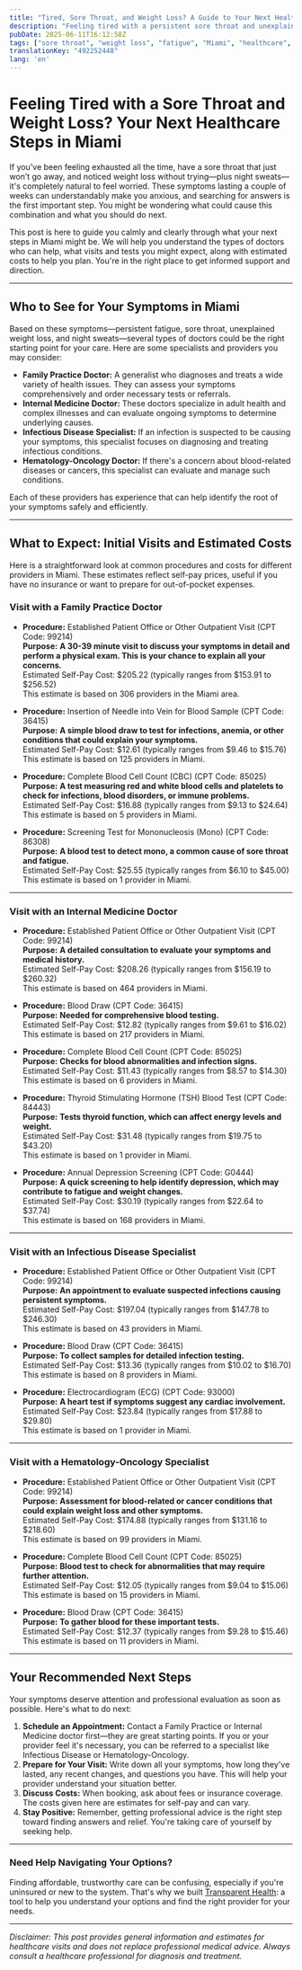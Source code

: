 ```yaml
---
title: "Tired, Sore Throat, and Weight Loss? A Guide to Your Next Healthcare Steps in Miami"
description: "Feeling tired with a persistent sore throat and unexplained weight loss in Miami? Learn who to see and what costs to expect for your next steps."
pubDate: 2025-06-11T16:12:58Z
tags: ["sore throat", "weight loss", "fatigue", "Miami", "healthcare", "doctor visit", "medical costs"]
translationKey: "492252448"
lang: 'en'
---
```


# Feeling Tired with a Sore Throat and Weight Loss? Your Next Healthcare Steps in Miami

If you've been feeling exhausted all the time, have a sore throat that just won’t go away, and noticed weight loss without trying—plus night sweats—it's completely natural to feel worried. These symptoms lasting a couple of weeks can understandably make you anxious, and searching for answers is the first important step. You might be wondering what could cause this combination and what you should do next.  

This post is here to guide you calmly and clearly through what your next steps in Miami might be. We will help you understand the types of doctors who can help, what visits and tests you might expect, along with estimated costs to help you plan. You're in the right place to get informed support and direction.

---

## Who to See for Your Symptoms in Miami

Based on these symptoms—persistent fatigue, sore throat, unexplained weight loss, and night sweats—several types of doctors could be the right starting point for your care. Here are some specialists and providers you may consider:

- **Family Practice Doctor:** A generalist who diagnoses and treats a wide variety of health issues. They can assess your symptoms comprehensively and order necessary tests or referrals.
- **Internal Medicine Doctor:** These doctors specialize in adult health and complex illnesses and can evaluate ongoing symptoms to determine underlying causes.
- **Infectious Disease Specialist:** If an infection is suspected to be causing your symptoms, this specialist focuses on diagnosing and treating infectious conditions.
- **Hematology-Oncology Doctor:** If there's a concern about blood-related diseases or cancers, this specialist can evaluate and manage such conditions.

Each of these providers has experience that can help identify the root of your symptoms safely and efficiently.

---

## What to Expect: Initial Visits and Estimated Costs

Here is a straightforward look at common procedures and costs for different providers in Miami. These estimates reflect self-pay prices, useful if you have no insurance or want to prepare for out-of-pocket expenses.

### Visit with a Family Practice Doctor

- **Procedure:** Established Patient Office or Other Outpatient Visit (CPT Code: 99214)  
  **Purpose:** **A 30-39 minute visit to discuss your symptoms in detail and perform a physical exam. This is your chance to explain all your concerns.**  
  Estimated Self-Pay Cost: $205.22 (typically ranges from $153.91 to $256.52)  
  This estimate is based on 306 providers in the Miami area.

- **Procedure:** Insertion of Needle into Vein for Blood Sample (CPT Code: 36415)  
  **Purpose:** **A simple blood draw to test for infections, anemia, or other conditions that could explain your symptoms.**  
  Estimated Self-Pay Cost: $12.61 (typically ranges from $9.46 to $15.76)  
  This estimate is based on 125 providers in Miami.

- **Procedure:** Complete Blood Cell Count (CBC) (CPT Code: 85025)  
  **Purpose:** **A test measuring red and white blood cells and platelets to check for infections, blood disorders, or immune problems.**  
  Estimated Self-Pay Cost: $16.88 (typically ranges from $9.13 to $24.64)  
  This estimate is based on 5 providers in Miami.

- **Procedure:** Screening Test for Mononucleosis (Mono) (CPT Code: 86308)  
  **Purpose:** **A blood test to detect mono, a common cause of sore throat and fatigue.**  
  Estimated Self-Pay Cost: $25.55 (typically ranges from $6.10 to $45.00)  
  This estimate is based on 1 provider in Miami.

---

### Visit with an Internal Medicine Doctor

- **Procedure:** Established Patient Office or Other Outpatient Visit (CPT Code: 99214)  
  **Purpose:** **A detailed consultation to evaluate your symptoms and medical history.**  
  Estimated Self-Pay Cost: $208.26 (typically ranges from $156.19 to $260.32)  
  This estimate is based on 464 providers in Miami.

- **Procedure:** Blood Draw (CPT Code: 36415)  
  **Purpose:** **Needed for comprehensive blood testing.**  
  Estimated Self-Pay Cost: $12.82 (typically ranges from $9.61 to $16.02)  
  This estimate is based on 217 providers in Miami.

- **Procedure:** Complete Blood Cell Count (CPT Code: 85025)  
  **Purpose:** **Checks for blood abnormalities and infection signs.**  
  Estimated Self-Pay Cost: $11.43 (typically ranges from $8.57 to $14.30)  
  This estimate is based on 6 providers in Miami.

- **Procedure:** Thyroid Stimulating Hormone (TSH) Blood Test (CPT Code: 84443)  
  **Purpose:** **Tests thyroid function, which can affect energy levels and weight.**  
  Estimated Self-Pay Cost: $31.48 (typically ranges from $19.75 to $43.20)  
  This estimate is based on 1 provider in Miami.

- **Procedure:** Annual Depression Screening (CPT Code: G0444)  
  **Purpose:** **A quick screening to help identify depression, which may contribute to fatigue and weight changes.**  
  Estimated Self-Pay Cost: $30.19 (typically ranges from $22.64 to $37.74)  
  This estimate is based on 168 providers in Miami.

---

### Visit with an Infectious Disease Specialist

- **Procedure:** Established Patient Office or Other Outpatient Visit (CPT Code: 99214)  
  **Purpose:** **An appointment to evaluate suspected infections causing persistent symptoms.**  
  Estimated Self-Pay Cost: $197.04 (typically ranges from $147.78 to $246.30)  
  This estimate is based on 43 providers in Miami.

- **Procedure:** Blood Draw (CPT Code: 36415)  
  **Purpose:** **To collect samples for detailed infection testing.**  
  Estimated Self-Pay Cost: $13.36 (typically ranges from $10.02 to $16.70)  
  This estimate is based on 8 providers in Miami.

- **Procedure:** Electrocardiogram (ECG) (CPT Code: 93000)  
  **Purpose:** **A heart test if symptoms suggest any cardiac involvement.**  
  Estimated Self-Pay Cost: $23.84 (typically ranges from $17.88 to $29.80)  
  This estimate is based on 1 provider in Miami.

---

### Visit with a Hematology-Oncology Specialist

- **Procedure:** Established Patient Office or Other Outpatient Visit (CPT Code: 99214)  
  **Purpose:** **Assessment for blood-related or cancer conditions that could explain weight loss and other symptoms.**  
  Estimated Self-Pay Cost: $174.88 (typically ranges from $131.16 to $218.60)  
  This estimate is based on 99 providers in Miami.

- **Procedure:** Complete Blood Cell Count (CPT Code: 85025)  
  **Purpose:** **Blood test to check for abnormalities that may require further attention.**  
  Estimated Self-Pay Cost: $12.05 (typically ranges from $9.04 to $15.06)  
  This estimate is based on 15 providers in Miami.

- **Procedure:** Blood Draw (CPT Code: 36415)  
  **Purpose:** **To gather blood for these important tests.**  
  Estimated Self-Pay Cost: $12.37 (typically ranges from $9.28 to $15.46)  
  This estimate is based on 11 providers in Miami.

---

## Your Recommended Next Steps

Your symptoms deserve attention and professional evaluation as soon as possible. Here's what to do next:

1. **Schedule an Appointment:** Contact a Family Practice or Internal Medicine doctor first—they are great starting points. If you or your provider feel it's necessary, you can be referred to a specialist like Infectious Disease or Hematology-Oncology.
2. **Prepare for Your Visit:** Write down all your symptoms, how long they've lasted, any recent changes, and questions you have. This will help your provider understand your situation better.
3. **Discuss Costs:** When booking, ask about fees or insurance coverage. The costs given here are estimates for self-pay and can vary.
4. **Stay Positive:** Remember, getting professional advice is the right step toward finding answers and relief. You're taking care of yourself by seeking help.

---

### Need Help Navigating Your Options?

Finding affordable, trustworthy care can be confusing, especially if you're uninsured or new to the system. That's why we built [Transparent Health](https://transparenthealth.ai): a tool to help you understand your options and find the right provider for your needs.

---

*Disclaimer: This post provides general information and estimates for healthcare visits and does not replace professional medical advice. Always consult a healthcare professional for diagnosis and treatment.*